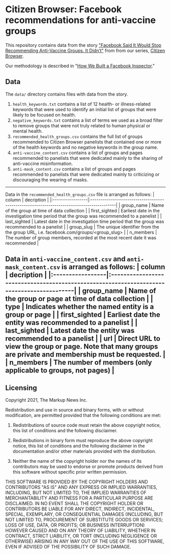 # Citizen Browser: Facebook recommendations for anti-vaccine groups
This repository contains data from the story ["Facebook Said It Would Stop Recommending Anti-Vaccine Groups. It Didn’t"](https://themarkup.org/citizen-browser/2021/05/20/facebook-said-it-would-stop-recommending-anti-vaccine-groups-it-didn’t) from from our series, [Citizen Browser](https://themarkup.org/citizen-browser/).

Our methodology is described in "[How We Built a Facebook Inspector](https://themarkup.org/citizen-browser/2021/01/05/how-we-built-a-facebook-inspector)."

## Data
The `data/` directory contains files with data from the story.

1. `health_keywords.txt` contains a list of 12 health- or illness-related keywords that were used to identify an initial list of groups that were likely to be focused on health.
2. `negative_keywords.txt` contains a list of terms we used as a broad filter to remove groups that were not truly related to human physical or mental health.
3.  `recommended_health_groups.csv` contains the full list of groups recommended to Citizen Browser panelists that contained one or more of the health keywords and no negative keywords in the group name.
4. `anti-vaccine_content.csv` contains a list of groups and pages recommended to panelists that were dedicated mainly to the sharing of anti-vaccine misinformation.
5. `anti-mask_content.csv` contains a list of groups and pages recommended to panelists that were dedicated mainly to criticizing or discouraging the wearing of masks.

-----

Data in the `recommended_health_groups.csv` file is arranged as follows:
| column           | decription                                                                                |
|:-----------------|:------------------------------------------------------------------------------------------|
| group_name       | Name of the group at time of data collection                                              |
| first_sighted    | Earliest date in the investigation time period that the group was recommended to a panelist |
| last_sighted     | Latest date in the investigation time period that the group was recommended to a panelist |
| group_slug       | The unique identifier from the the group URL, i.e. facebook.com/groups/<group_slug>      |
| n_members        | The number of group members, recorded at the most recent date it was recommended       |

Data in `anti-vaccine_content.csv` and `anti-mask_content.csv` is arranged as follows:
| column           | decription                                                                                |
|:-----------------|:------------------------------------------------------------------------------------------|
| group_name       | Name of the group or page at time of data collection                                      |
| type             | Indicates whether the named entity is a group or page                                     |
| first_sighted    | Earliest date the entity was recommended to a panelist |
| last_sighted     | Latest date the entity was recommended to a panelist |
| url              | Direct URL to view the group or page. Note that many groups are private and membership must be requested.      |
| n_members        | The number of members (only applicable to groups, not pages)       |
-----
## Licensing
Copyright 2021, The Markup News Inc.

Redistribution and use in source and binary forms, with or without modification, are permitted provided that the following conditions are met:

1. Redistributions of source code must retain the above copyright notice, this list of conditions and the following disclaimer.

2. Redistributions in binary form must reproduce the above copyright notice, this list of conditions and the following disclaimer in the documentation and/or other materials provided with the distribution.

3. Neither the name of the copyright holder nor the names of its contributors may be used to endorse or promote products derived from this software without specific prior written permission.

THIS SOFTWARE IS PROVIDED BY THE COPYRIGHT HOLDERS AND CONTRIBUTORS "AS IS" AND ANY EXPRESS OR IMPLIED WARRANTIES, INCLUDING, BUT NOT LIMITED TO, THE IMPLIED WARRANTIES OF MERCHANTABILITY AND FITNESS FOR A PARTICULAR PURPOSE ARE DISCLAIMED. IN NO EVENT SHALL THE COPYRIGHT HOLDER OR CONTRIBUTORS BE LIABLE FOR ANY DIRECT, INDIRECT, INCIDENTAL, SPECIAL, EXEMPLARY, OR CONSEQUENTIAL DAMAGES (INCLUDING, BUT NOT LIMITED TO, PROCUREMENT OF SUBSTITUTE GOODS OR SERVICES; LOSS OF USE, DATA, OR PROFITS; OR BUSINESS INTERRUPTION) HOWEVER CAUSED AND ON ANY THEORY OF LIABILITY, WHETHER IN CONTRACT, STRICT LIABILITY, OR TORT (INCLUDING NEGLIGENCE OR OTHERWISE) ARISING IN ANY WAY OUT OF THE USE OF THIS SOFTWARE, EVEN IF ADVISED OF THE POSSIBILITY OF SUCH DAMAGE.
